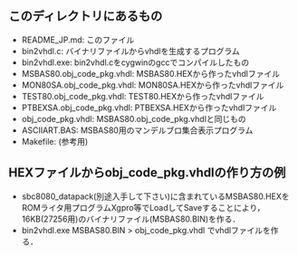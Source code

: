 ## このディレクトリにあるもの
- README_JP.md: このファイル
- bin2vhdl.c: バイナリファイルからvhdlを生成するプログラム
- bin2vhdl.exe: bin2vhdl.cをcygwinのgccでコンパイルしたもの
- MSBAS80.obj_code_pkg.vhdl: MSBAS80.HEXから作ったvhdlファイル
- MON80SA.obj_code_pkg.vhdl: MON80SA.HEXから作ったvhdlファイル
- TEST80.obj_code_pkg.vhdl:  TEST80.HEXから作ったvhdlファイル
- PTBEXSA.obj_code_pkg.vhdl: PTBEXSA.HEXから作ったvhdlファイル
- obj_code_pkg.vhdl: MSBAS80.obj_code_pkg.vhdlと同じもの
- ASCIIART.BAS: MSBAS80用のマンデルブロ集合表示プログラム
- Makefile: (参考用)

## HEXファイルからobj_code_pkg.vhdlの作り方の例
- sbc8080_datapack(別途入手して下さい)に含まれているMSBAS80.HEXを
ROMライタ用プログラムXgpro等でLoadしてSaveすることにより，
16KB(27256用)のバイナリファイル(MSBAS80.BIN)を作る．
- bin2vhdl.exe MSBAS80.BIN > obj_code_pkg.vhdl でvhdlファイルを作る．

